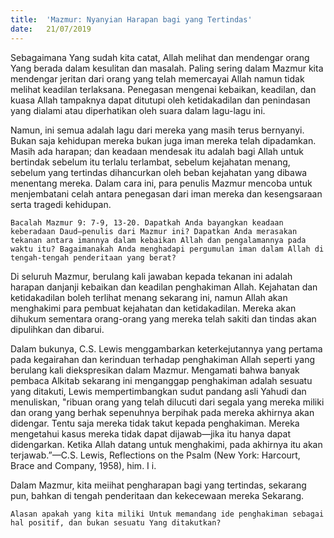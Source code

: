 ```yaml
---
title:  'Mazmur: Nyanyian Harapan bagi yang Tertindas'
date:   21/07/2019
---
```


Sebagaimana Yang sudah kita catat, Allah melihat dan mendengar orang Yang berada dalam kesulitan dan masalah. Paling sering dalam Mazmur kita mendengar jeritan dari orang yang telah memercayai Allah namun tidak melihat keadilan terlaksana. Penegasan mengenai kebaikan, keadilan, dan kuasa Allah tampaknya dapat ditutupi oleh ketidakadilan dan penindasan yang dialami atau diperhatikan oleh suara dalam lagu-lagu ini.

Namun, ini semua adalah lagu dari mereka yang masih terus bernyanyi. Bukan saja kehidupan mereka bukan juga iman mereka telah dipadamkan. Masih ada harapan; dan keadaan mendesak itu adalah bagi Allah untuk bertindak sebelum itu terlalu terlambat, sebelum kejahatan menang, sebelum yang tertindas dihancurkan oleh beban kejahatan yang dibawa menentang mereka. Dalam cara ini, para penulis Mazmur mencoba untuk menjembatani celah antara penegasan dari iman mereka dan kesengsaraan serta tragedi kehidupan.

`Bacalah Mazmur 9: 7-9, 13-20. Dapatkah Anda bayangkan keadaan keberadaan Daud—penulis dari Mazmur ini? Dapatkan Anda merasakan tekanan antara imannya dalam kebaikan Allah dan pengalamannya pada waktu itu? Bagaimanakah Anda menghadapi pergumulan iman dalam Allah di tengah-tengah penderitaan yang berat?`

Di seluruh Mazmur, berulang kali jawaban kepada tekanan ini adalah harapan danjanji kebaikan dan keadilan penghakiman Allah. Kejahatan dan ketidakadilan boleh terlihat menang sekarang ini, namun Allah akan menghakimi para pembuat kejahatan dan ketidakadilan. Mereka akan dihukum sementara orang-orang yang mereka telah sakiti dan tindas akan dipulihkan dan dibarui.

Dalam bukunya, C.S. Lewis menggambarkan keterkejutannya yang pertama pada kegairahan dan kerinduan terhadap penghakiman Allah seperti yang berulang kali diekspresikan dalam Mazmur. Mengamati bahwa banyak pembaca Alkitab sekarang ini menganggap penghakiman adalah sesuatu yang ditakuti, Lewis mempertimbangkan sudut pandang asli Yahudi dan menuliskan, "ribuan orang yang telah dilucuti dari segala yang mereka miliki dan orang yang berhak sepenuhnya berpihak pada mereka akhirnya akan didengar. Tentu saja mereka tidak takut kepada penghakiman. Mereka mengetahui kasus mereka tidak dapat dijawab—jika itu hanya dapat didengarkan. Ketika Allah datang untuk menghakimi, pada akhirnya itu akan terjawab.”—C.S. Lewis, Reflections on the Psalm (New York: Harcourt, Brace and Company, 1958), him. I i.

Dalam Mazmur, kita meiihat pengharapan bagi yang tertindas, sekarang pun, bahkan di tengah penderitaan dan kekecewaan mereka Sekarang.

`Alasan apakah yang kita miliki Untuk memandang ide penghakiman sebagai hal positif, dan bukan sesuatu Yang ditakutkan?`